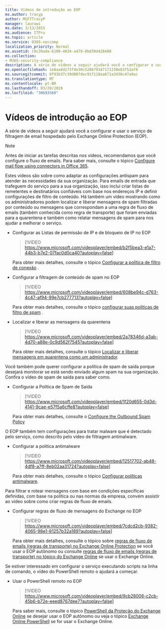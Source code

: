 ```yaml
---
title: Vídeos de introdução ao EOP
ms.author: tracyp
author: MSFTTracyP
manager: laurawi
ms.date: 3/13/2015
ms.audience: ITPro
ms.topic: article
ms.service: O365-seccomp
localization_priority: Normal
ms.assetid: c9c39ada-6100-4034-a479-8bd39d428498
ms.collection:
- M365-security-compliance
description: A série de vídeos a seguir ajudará você a configurar e usar o serviço de filtragem de email hospedado pelo Exchange Online Protection (EOP).
ms.openlocfilehash: 1e8aadd173f4e30c528679347171230e83752af0
ms.sourcegitcommit: 0f93b37c39d807dec91f118aa671a3430c47a9ac
ms.translationtype: MT
ms.contentlocale: pt-BR
ms.lasthandoff: 03/20/2019
ms.locfileid: "30693560"
---
```

# <a name="videos-for-getting-started-with-eop"></a>Vídeos de introdução ao EOP

A série de vídeos a seguir ajudará você a configurar e usar o serviço de filtragem de email hospedado pelo Exchange Online Protection (EOP).
  
> [!NOTE]
> Antes de iniciar as tarefas descritas nos vídeos, recomendamos que você configure o fluxo de emails. Para saber mais, consulte o tópico [Configure mail flow using connectors in Office 365](http://technet.microsoft.com/library/854b5a50-4462-4836-a092-37e208d29624.aspx). 
  
Estes vídeos são sobre como adaptar as configurações antispam para atender às necessidades da sua organização. Para emails de entrada que trafeguem do serviço para a sua organização, isso inclui criar listas de remetentes e destinatários confiáveis com base nos endereços IP e definir configurações de filtro de conteúdo. Há também um vídeo mostrando como os administradores podem localizar e liberar mensagens de spam filtradas por conteúdo ou mensagens que correspondam a uma regra de fluxo de emails (também conhecida como regra de transporte) que foram enviadas para a quarentena e também como relatar mensagens de spam para nos ajudar a melhorar o serviço.
  
- Configurar as Listas de permissão de IP e de bloqueio de IP no EOP
    > [!VIDEO https://www.microsoft.com/videoplayer/embed/b2f5bea3-e1a7-44b3-b7e2-07fac0d0ca40?autoplay=false]
  
    Para obter mais detalhes, consulte o tópico [Configurar a política de filtro de conexão](../configure-the-connection-filter-policy.md) . 
    
- Configurar a filtragem de conteúdo de spam no EOP
    > [!VIDEO https://www.microsoft.com/videoplayer/embed/608be94c-d763-4c47-af94-99e7cb277713?autoplay=false]
  
    Para obter mais detalhes, consulte o tópico [configurar suas políticas de filtro de spam](../configure-your-spam-filter-policies.md) . 
    
- Localizar e liberar as mensagens da quarentena
    > [!VIDEO https://www.microsoft.com/videoplayer/embed/2a78346d-a3ab-4d70-a88e-0c9d562f7545?autoplay=false]
  
    Para obter mais detalhes, consulte o tópico [Localizar e liberar mensagens em quarentena como um administrador](../find-and-release-quarantined-messages-as-an-administrator.md). 
    
Você também pode querer configurar a política de spam de saída porque desejará monitorar se está sendo enviado algum spam na sua organização. Confira o vídeo de spam de saída para saber como.
  
- Configurar a Política de Spam de Saída
    > [!VIDEO https://www.microsoft.com/videoplayer/embed/1f20d655-0d3d-4141-9cae-e57f5a6cffe8?autoplay=false]
  
    Para obter mais detalhes, consulte o [Configure the Outbound Spam Policy](../configure-the-outbound-spam-policy.md)
    
O EOP também tem configurações para tratar malware que é detectado pelo serviço, como descrito pelo vídeo de filtragem antimalware.
  
- Configurar a política antimalware
    > [!VIDEO https://www.microsoft.com/videoplayer/embed/12517702-ab48-4df8-a7ff-8eb02aa31724?autoplay=false]
  
    Para obter mais detalhes, consulte o tópico [Configurar políticas antimalware](../configure-anti-malware-policies.md). 
    
Para filtrar e rotear mensagens com base em condições específicas definidas, com base na política ou nas normas da empresa, convém assistir ao vídeo sobre como criar regras de fluxo de emails.
  
- Configurar regras de fluxo de mensagens do Exchange no EOP
    > [!VIDEO https://www.microsoft.com/videoplayer/embed/7cdcd2cb-9382-4065-98e1-81257b32a189?autoplay=false]
  
    Para obter mais detalhes, consulte o tópico sobre [regras de fluxo de emails (regras de transporte) no Exchange Online Protection](mail-flow-rules-transport-rules-0.md) se você usar o EOP autônomo ou consulte [regras de fluxo de emails (regras de transporte) no tópico do Exchange Online](http://technet.microsoft.com/library/743bd525-0ca2-426d-b76c-b4a052bc8886.aspx) se usar o Exchange Online.
    
Se estiver interessado em configurar o serviço executando scripts na linha de comando, o vídeo do PowerShell remoto o ajudará a começar.
  
- Usar o PowerShell remoto no EOP
    > [!VIDEO https://www.microsoft.com/videoplayer/embed/9cb28006-c2cb-45b6-b72e-eeed8767dee7?autoplay=false]
  
    Para saber mais, consulte o tópico [PowerShell da Proteção do Exchange Online](http://technet.microsoft.com/library/f7918a88-774a-405e-945b-bc2f5ee9f748.aspx) se desejar usar o EOP autônomo ou veja o tópico [Exchange Online PowerShell](http://technet.microsoft.com/library/1cb603b0-2961-4afe-b879-b048fe0f64a2.aspx) se for usar o Exchange Online. 
    

